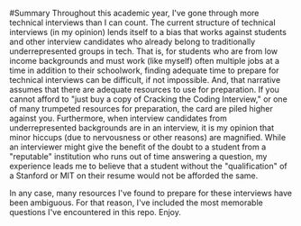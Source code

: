 #Summary
Throughout this academic year, I've gone through more technical interviews than I can count. The current structure of technical interviews (in my opinion) lends itself to a
bias that works against students and other interview candidates who already belong to traditionally underrepresented groups in tech. That is, for students who are from low income backgrounds
and must work (like myself) often multiple jobs at a time in addition to their schoolwork, finding adequate time to prepare for technical interviews can be difficult, if not impossible. And, that
narrative assumes that there are adequate resources to use for preparation. If you cannot afford to "just buy a copy of Cracking the Coding Interview," or one of many trumpeted resources for preparation,
the card are piled higher against you. Furthermore, when interview candidates from underrepresented backgrounds are in an interview, it is my opinion that minor hiccups (due to nervousness or other reasons)
are magnified. While an interviewer might give the benefit of the doubt to a student from a "reputable" institution who runs out of time answering a question, my experience leads me to believe that a student
without the "qualification" of a Stanford or MIT on their resume would not be afforded the same.

In any case, many resources I've found to prepare for these interviews have been ambiguous. For that reason, I've included the most memorable questions I've encountered in this repo. Enjoy.
